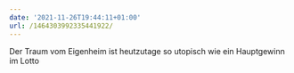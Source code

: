 ```yaml
---
date: '2021-11-26T19:44:11+01:00'
url: /1464303992335441922/
---
```

Der Traum vom Eigenheim ist heutzutage so utopisch wie ein Hauptgewinn im Lotto
